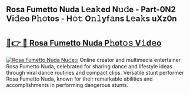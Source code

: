 ## Rosa Fumetto Nuda L𝚎a𝚔ed N𝚞𝚍e - Part-0N2 Vi𝚍𝚎o P𝚑𝚘tos - H𝚘𝚝 O𝚗𝚕yf𝚊ns L𝚎a𝚔s uXz0n

# <h2><a href="http://kf5vwuw.oniu.top/?m=Rosa+Fumetto+Nuda">🔗👉 🔴 Rosa Fumetto Nuda P𝚑ot𝚘𝚜 V𝚒d𝚎o</a></h2>

[![Rosa Fumetto Nuda Nu𝚍e𝚜](https://i.imgur.com/0qMVB7G.gif)](http://kf5vwuw.oniu.top/?m=Rosa+Fumetto+Nuda)
Online creator and multimedia entertainer Rosa Fumetto Nuda, celebrated for sharing dance and lifestyle ideas through viral dance routines and compact clips. Versatile stunt performer Rosa Fumetto Nuda, known for their remarkable abilities and accomplishments in performing dangerous stunts.  
